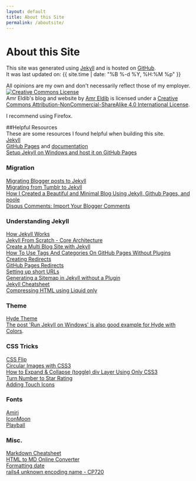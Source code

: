 ```yaml
---
layout: default
title: About this Site
permalink: /aboutsite/
---
```

# About this Site
This site was generated using [Jekyll](http://jekyllrb.com) and is hosted on [GitHub](https://github.com/AmrEldib/amreldib.github.io/).  
It was last updated on: {{ site.time | date: "%B %-d %Y, %H:%M %p" }}

All opinions are my own and don't necessarily reflect those of my employer.  
<a rel="license" href="http://creativecommons.org/licenses/by-nc-sa/4.0/"><img alt="Creative Commons License" style="border-width:0" src="https://i.creativecommons.org/l/by-nc-sa/4.0/88x31.png" /></a><br /><span xmlns:dct="http://purl.org/dc/terms/" property="dct:title">Amr Eldib's blog and website</span> by <a xmlns:cc="http://creativecommons.org/ns#" href="{{ site.url }}" property="cc:attributionName" rel="cc:attributionURL">Amr Eldib</a> is licensed under a <a rel="license" href="http://creativecommons.org/licenses/by-nc-sa/4.0/">Creative Commons Attribution-NonCommercial-ShareAlike 4.0 International License</a>.  

I recommend using Firefox.  
<a href="https://affiliates.mozilla.org/referral/74132/">
    <img src="https://affiliates.mozilla.org/media/uploads/image_banners/2099b34508931a9744058af46bc05632f74fefff.png" alt="">
</a>

##Helpful Resources  
These are some resources I found helpful when building this site.  
[Jekyll](http://jekyllrb.com/)  
[GitHub Pages](https://pages.github.com/) and [documentation](https://help.github.com/categories/github-pages-basics/)  
[Setup Jekyll on Windows and host it on GitHub Pages](http://martinbuberl.com/blog/setup-jekyll-on-windows-and-host-it-on-github-pages/)  

### Migration
[Migrating Blogger posts to Jekyll](http://www.elstensoftware.com/blog/2010/08/23/migrating-blogger-to-jekyll/)  
[Migrating from Tumblr to Jekyll](http://blog.55minutes.com/2012/02/migrating-from-tumblr-to-jekyll/)  
[How I Created a Beautiful and Minimal Blog Using Jekyll, Github Pages, and poole](http://joshualande.com/jekyll-github-pages-poole/)  
[Disqus Comments: Import Your Blogger Comments](http://blog.disqus.com/post/199344954/import-your-blogger-comments)  

### Understanding Jekyll
[How Jekyll Works](http://jekyllbootstrap.com/lessons/jekyll-introduction.html)  
[Jekyll From Scratch - Core Architecture](http://pixelcog.com/blog/2013/jekyll-from-scratch-core-architecture/)  
[Create a Multi Blog Site with Jekyll](http://www.garron.me/en/blog/multi-blog-site-jekyll.html)  
[How To Use Tags And Categories On GitHub Pages Without Plugins](http://www.minddust.com/post/tags-and-categories-on-github-pages/)  
[Creating Redirects](http://www.marran.com/tech/creating-redirects-with-jekyll/)  
[GitHub Pages Redirects](https://help.github.com/articles/redirects-on-github-pages/)  
[Setting up short URLs](http://joshualande.com/short-urls-jekyll/)  
[Generating a Sitemap in Jekyll without a Plugin](http://davidensinger.com/2013/03/generating-a-sitemap-in-jekyll-without-a-plugin/)  
[Jekyll Cheatsheet](http://ricostacruz.com/cheatsheets/jekyll.html)  
[Compressing HTML using Liquid only](http://jch.penibelst.de/)  

### Theme
[Hyde Theme](http://hyde.getpoole.com/)  
[The post 'Run Jekyll on Windows' is also good example for Hyde with Colors](http://jekyll-windows.juthilo.com/).  

### CSS Tricks
[CSS Flip](http://davidwalsh.name/css-flip)  
[Circular Images with CSS3](http://bavotasan.com/2011/circular-images-with-css3/)  
[How to Expand & Collapse (toggle) div Layer Using Only CSS3](http://www.realcombiz.com/2014/01/how-to-expand-collapse-toggle-div-layer.html)  
[Turn Number to Star Rating](http://codepen.io/AtomicNoggin/pen/fuHBh)  
[Adding Touch Icons](https://mathiasbynens.be/notes/touch-icons)  

### Fonts
[Amiri](http://www.amirifont.org/)  
[IconMoon](https://icomoon.io/app/#/select)  
[Playball](http://www.google.com/fonts/specimen/Playball)  

### Misc.
[Markdown Cheatsheet](https://github.com/adam-p/markdown-here/wiki/Markdown-Cheatsheet)  
[HTML to MD Online Converter](http://domchristie.github.io/to-markdown/)  
[Formatting date](http://www.robert.orzanna.de/Date-and-time-formatting-in-Jekyll-using-Liquid/)  
[rails4 unknown encoding name - CP720](http://stackoverflow.com/questions/22815542/rails4-unknown-encoding-name-cp720)  
